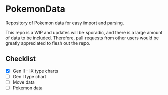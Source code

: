 # PokemonData
Repository of Pokemon data for easy import and parsing.

This repo is a WIP and updates will be sporadic, and there is a large amount of data to be included. Therefore, pull requests from other users would be greatly appreciated to flesh out the repo.

## Checklist
- [x] Gen II - IX type charts
- [ ] Gen I type chart
- [ ] Move data
- [ ] Pokemon data
